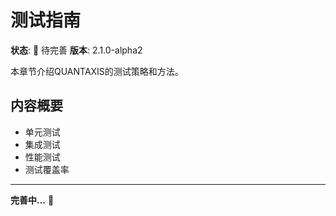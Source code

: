 # 测试指南

**状态**: 🚧 待完善
**版本**: 2.1.0-alpha2

本章节介绍QUANTAXIS的测试策略和方法。

## 内容概要

- 单元测试
- 集成测试
- 性能测试
- 测试覆盖率

---

**完善中...** 📝
